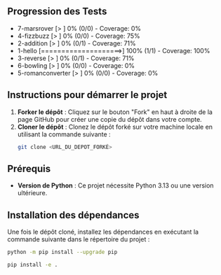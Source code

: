 ## Progression des Tests

<!-- START_PROGRESS -->
- 7-marsrover [>                   ] 0% (0/0) - Coverage: 0%
- 4-fizzbuzz [>                   ] 0% (0/0) - Coverage: 75%
- 2-addition [>                   ] 0% (0/1) - Coverage: 71%
- 1-hello [====================>] 100% (1/1) - Coverage: 100%
- 3-reverse [>                   ] 0% (0/1) - Coverage: 71%
- 6-bowling [>                   ] 0% (0/0) - Coverage: 0%
- 5-romanconverter [>                   ] 0% (0/0) - Coverage: 0%
<!-- END_PROGRESS -->

## Instructions pour démarrer le projet

1. **Forker le dépôt** : Cliquez sur le bouton "Fork" en haut à droite de la page GitHub pour créer une copie du dépôt dans votre compte.
2. **Cloner le dépôt** : Clonez le dépôt forké sur votre machine locale en utilisant la commande suivante :
   ```bash
   git clone <URL_DU_DEPOT_FORKÉ>
   ```

## Prérequis

- **Version de Python** : Ce projet nécessite Python 3.13 ou une version ultérieure.

## Installation des dépendances

Une fois le dépôt cloné, installez les dépendances en exécutant la commande suivante dans le répertoire du projet :
```bash
python -m pip install --upgrade pip
```
```bash
pip install -e .
```


